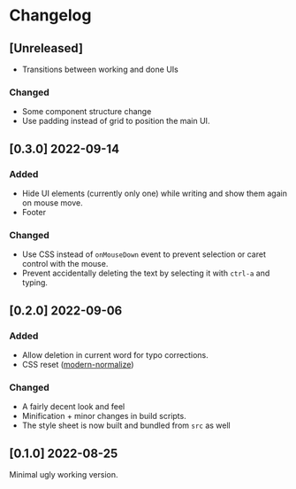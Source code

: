 # Changelog

## [Unreleased]

- Transitions between working and done UIs

### Changed

- Some component structure change
- Use padding instead of grid to position the main UI.

## [0.3.0] 2022-09-14

### Added

- Hide UI elements (currently only one) while writing and show them again on mouse move.
- Footer

### Changed

- Use CSS instead of `onMouseDown` event to prevent selection or caret control with the mouse.
- Prevent accidentally deleting the text by selecting it with `ctrl-a` and typing.

## [0.2.0] 2022-09-06

### Added

- Allow deletion in current word for typo corrections.
- CSS reset ([modern-normalize](https://github.com/sindresorhus/modern-normalize))

### Changed

- A fairly decent look and feel
- Minification + minor changes in build scripts.
- The style sheet is now built and bundled from `src` as well

## [0.1.0] 2022-08-25

Minimal ugly working version.
